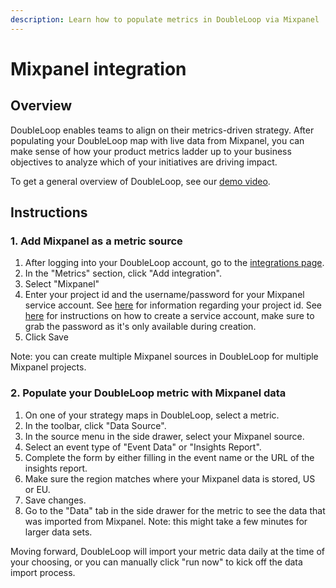 ```yaml
---
description: Learn how to populate metrics in DoubleLoop via Mixpanel
---
```


# Mixpanel integration

## Overview

DoubleLoop enables teams to align on their metrics-driven strategy. After populating your DoubleLoop map with live data from Mixpanel, you can make sense of how your product metrics ladder up to your business objectives to analyze which of your initiatives are driving impact.

To get a general overview of DoubleLoop, see our [demo video](https://www.loom.com/share/395283236e414e89bfd0a5cbef0b51b3).

## Instructions

### 1. Add Mixpanel as a metric source

1. After logging into your DoubleLoop account, go to the [integrations page](https://app.doubleloop.app/settings/integrations).
2. In the "Metrics" section, click "Add integration".
3. Select "Mixpanel"
4. Enter your project id and the username/password for your Mixpanel service account. See [here](https://docs.mixpanel.com/docs/orgs-and-projects/managing-projects#viewing-project-information) for information regarding your project id. See [here](https://developer.mixpanel.com/reference/service-accounts) for instructions on how to create a service account, make sure to grab the password as it's only available during creation.
5. Click Save

Note: you can create multiple Mixpanel sources in DoubleLoop for multiple Mixpanel projects.

### 2. Populate your DoubleLoop metric with Mixpanel data

1. On one of your strategy maps in DoubleLoop, select a metric.
2. In the toolbar, click "Data Source".
3. In the source menu in the side drawer, select your Mixpanel source.
4. Select an event type of "Event Data" or "Insights Report".
5. Complete the form by either filling in the event name or the URL of the insights report.
6. Make sure the region matches where your Mixpanel data is stored, US or EU.
7. Save changes.
8. Go to the "Data" tab in the side drawer for the metric to see the data that was imported from Mixpanel. Note: this might take a few minutes for larger data sets.

Moving forward, DoubleLoop will import your metric data daily at the time of your choosing, or you can manually click "run now" to kick off the data import process.
